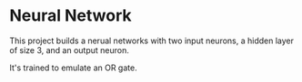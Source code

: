 # Neural Network

This project builds a nerual networks with two input neurons, a hidden layer of size 3, and an output neuron.

It's trained to emulate an OR gate.